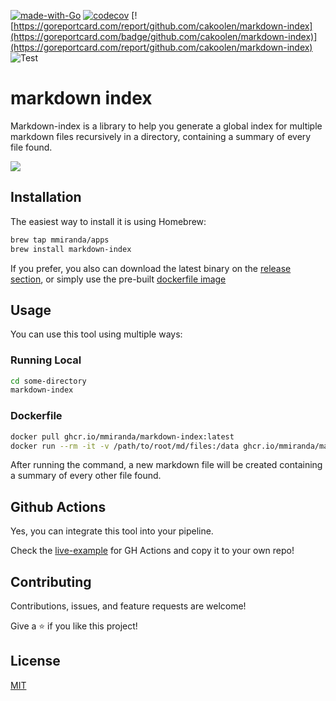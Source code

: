[![made-with-Go](https://img.shields.io/badge/Made%20with-Go-1f425f.svg)](http://golang.org)
[![codecov](https://codecov.io/gh/mmiranda/markdown-index/branch/main/graph/badge.svg?token=3B0LZEZ6XN)](https://codecov.io/gh/mmiranda/markdown-index)
[![https://goreportcard.com/report/github.com/cakoolen/markdown-index](https://goreportcard.com/badge/github.com/cakoolen/markdown-index)](https://goreportcard.com/report/github.com/cakoolen/markdown-index)
![[Test](https://github.com/cakoolen/markdown-index/actions/workflows/test-coverage.yml)](https://github.com/cakoolen/markdown-index/actions/workflows/test-coverage.yml/badge.svg)


# markdown index
Markdown-index is a library to help you generate a global index for multiple markdown files recursively in a directory, containing a summary of every file found.

![](show.gif)

## Installation

The easiest way to install it is using Homebrew:

```bash
brew tap mmiranda/apps
brew install markdown-index
```

If you prefer, you also can download the latest binary on the [release section](https://github.com/cakoolen/markdown-index/releases), or simply use the pre-built [dockerfile image](#dockerfile)

## Usage
You can use this tool using multiple ways:

### Running Local
```bash
cd some-directory
markdown-index
```

### Dockerfile
```bash
docker pull ghcr.io/mmiranda/markdown-index:latest
docker run --rm -it -v /path/to/root/md/files:/data ghcr.io/mmiranda/markdown-index:latest
```


After running the command, a new markdown file will be created containing a summary of every other file found.

## Github Actions
Yes, you can integrate this tool into your pipeline.

Check the [live-example](.github/workflows/example.yml) for GH Actions and copy it to your own repo!

## Contributing
Contributions, issues, and feature requests are welcome!

Give a ⭐️ if you like this project!

## License
[MIT](https://choosealicense.com/licenses/mit/)
